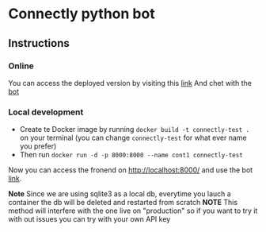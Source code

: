# Connectly python bot

## Instructions

### Online
You can access the deployed version by visiting this [link](https://orca-app-sx77z.ondigitalocean.app/)
And chet with the [bot](https://t.me/ConnectlyTestBot)

### Local development
- Create te Docker image by running `docker build -t connectly-test .` on your terminal (you can change `connectly-test` for what ever name you prefer)
- Then run `docker run -d -p 8000:8000 --name cont1 connectly-test`

Now you can access the fronend on [http://localhost:8000/](http://localhost:8000/) and use the bot [link](https://t.me/ConnectlyTestBot).

 **Note** Since we are using sqlite3 as a local db, everytime you lauch a container the db will be deleted and restarted from scratch
**NOTE** This method will interfere with the one live on "production" so if you want to try it with out issues you can try with your own API key